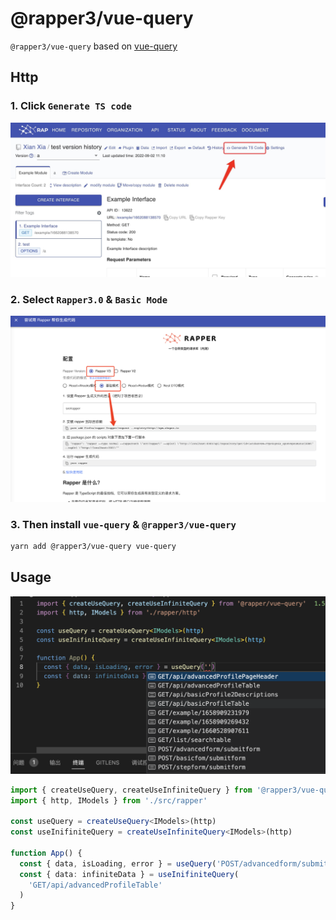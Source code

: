 # @rapper3/vue-query

`@rapper3/vue-query` based on [vue-query](https://vue-query.vercel.app/#/)

## Http

### 1. Click `Generate TS code`

<img width="850px" src="../images/ts-generate.jpg">

### 2. Select `Rapper3.0` & `Basic Mode`

<img width="850px" src="../images/normal-mode.jpg">

### 3. Then install `vue-query` & `@rapper3/vue-query`

```bash
yarn add @rapper3/vue-query vue-query
```

## Usage

<img width="700px" src="../images/vue-query.jpg">

```ts
import { createUseQuery, createUseInfiniteQuery } from '@rapper3/vue-query'
import { http, IModels } from './src/rapper'

const useQuery = createUseQuery<IModels>(http)
const useInifiniteQuery = createUseInfiniteQuery<IModels>(http)

function App() {
  const { data, isLoading, error } = useQuery('POST/advancedform/submitform')
  const { data: infiniteData } = useInifiniteQuery(
    'GET/api/advancedProfileTable'
  )
}
```
